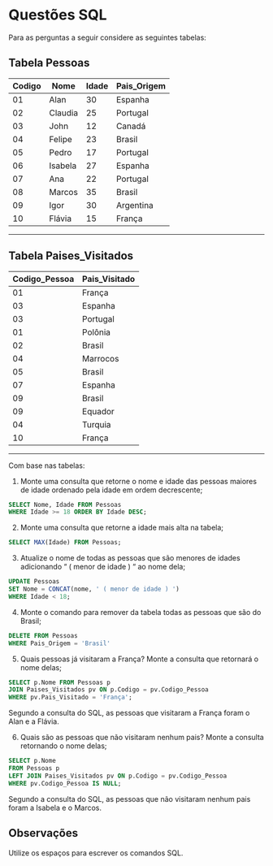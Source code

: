 # Questões SQL

Para as perguntas a seguir considere as seguintes tabelas:

## Tabela Pessoas

| Codigo | Nome    | Idade | Pais_Origem |
| ------ | ------- | ----- | ----------- |
| 01     | Alan    | 30    | Espanha     |
| 02     | Claudia | 25    | Portugal    |
| 03     | John    | 12    | Canadá      |
| 04     | Felipe  | 23    | Brasil      |
| 05     | Pedro   | 17    | Portugal    |
| 06     | Isabela | 27    | Espanha     |
| 07     | Ana     | 22    | Portugal    |
| 08     | Marcos  | 35    | Brasil      |
| 09     | Igor    | 30    | Argentina   |
| 10     | Flávia  | 15    | França      |

---

## Tabela Paises_Visitados

| Codigo_Pessoa | Pais_Visitado |
| ------------- | ------------- |
| 01            | França        |
| 03            | Espanha       |
| 03            | Portugal      |
| 01            | Polônia       |
| 02            | Brasil        |
| 04            | Marrocos      |
| 05            | Brasil        |
| 07            | Espanha       |
| 09            | Brasil        |
| 09            | Equador       |
| 04            | Turquia       |
| 10            | França        |

---

Com base nas tabelas:

1. Monte uma consulta que retorne o nome e idade das pessoas maiores de idade ordenado pela idade em ordem decrescente;

```SQL
SELECT Nome, Idade FROM Pessoas
WHERE Idade >= 18 ORDER BY Idade DESC;
```

2. Monte uma consulta que retorne a idade mais alta na tabela;

```SQL
SELECT MAX(Idade) FROM Pessoas;
```

3. Atualize o nome de todas as pessoas que são menores de idades adicionando “ ( menor de idade ) “ ao nome dela;

```SQL
UPDATE Pessoas
SET Nome = CONCAT(nome, ' ( menor de idade ) ')
WHERE Idade < 18;
```

4. Monte o comando para remover da tabela todas as pessoas que são do Brasil;

```SQL
DELETE FROM Pessoas
WHERE Pais_Origem = 'Brasil'
```

5. Quais pessoas já visitaram a França? Monte a consulta que retornará o nome delas;

```SQL
SELECT p.Nome FROM Pessoas p
JOIN Paises_Visitados pv ON p.Codigo = pv.Codigo_Pessoa
WHERE pv.Pais_Visitado = 'França';
```

Segundo a consulta do SQL, as pessoas que visitaram a França foram o Alan e a Flávia.

6. Quais são as pessoas que não visitaram nenhum pais? Monte a consulta retornando o nome delas;

```SQL
SELECT p.Nome
FROM Pessoas p
LEFT JOIN Paises_Visitados pv ON p.Codigo = pv.Codigo_Pessoa
WHERE pv.Codigo_Pessoa IS NULL;
```

Segundo a consulta do SQL, as pessoas que não visitaram nenhum pais foram a Isabela e o Marcos.

## Observações

Utilize os espaços para escrever os comandos SQL.
